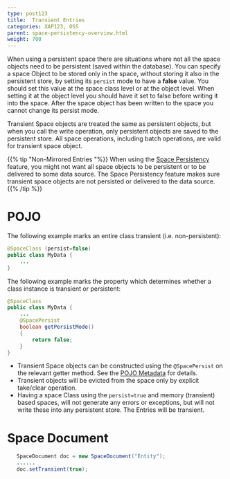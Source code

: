 ```yaml
---
type: post123
title:  Transient Entries
categories: XAP123, OSS
parent: space-persistency-overview.html
weight: 700
---
```



When using a persistent space there are situations where not all the space objects need to be persistent (saved within the database). You can specify a space Object to be stored only in the space, without storing it also in the persistent store, by setting its `persist` mode to have a **false** value. You should set this value at the space class level or at the object level. When setting it at the object level you should have it set to false before writing it into the space. After the space object has been written to the space you cannot change its persist mode.

Transient Space objects are treated the same as persistent objects, but when you call the write operation, only persistent objects are saved to the persistent store. All space operations, including batch operations, are valid for transient space object.

{{% tip "Non-Mirrored Entries "%}}
When using the [Space Persistency](./space-persistency.html) feature, you might not want all space objects to be persistent or to be delivered to some data source. The Space Persistency feature makes sure transient space objects are not persisted or delivered to the data source.
{{% /tip %}}


# POJO 

The following example marks an entire class transient (i.e. non-persistent):

```java
@SpaceClass (persist=false)
public class MyData {
	...
}
```

The following example marks the property which determines whether a class instance is transient or persistent:

```java
@SpaceClass
public class MyData {
	...
	@SpacePersist
	boolean getPersistMode()
	{
		return false;
	}
}
```

- Transient Space objects can be constructed using the `@SpacePersist` on the relevant getter method. See the [POJO Metadata](./modeling-your-data.html) for details.
- Transient objects will be evicted from the space only by explicit take/clear operation.
- Having a space Class using the `persist=true` and memory (transient) based spaces, will not generate any errors or exceptions, but will not write these into any persistent store. The Entries will be transient.


# Space Document

```java
   SpaceDocument doc = new SpaceDocument("Entity");
   ......		
   doc.setTransient(true);
```
